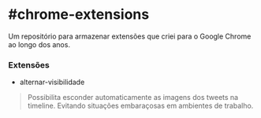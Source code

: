 #chrome-extensions
=================

Um repositório para armazenar extensões que criei para o Google Chrome ao longo dos anos.


### Extensões

* alternar-visibilidade

> Possibilita esconder automaticamente as imagens dos tweets na timeline. Evitando situações embaraçosas em ambientes de trabalho.

